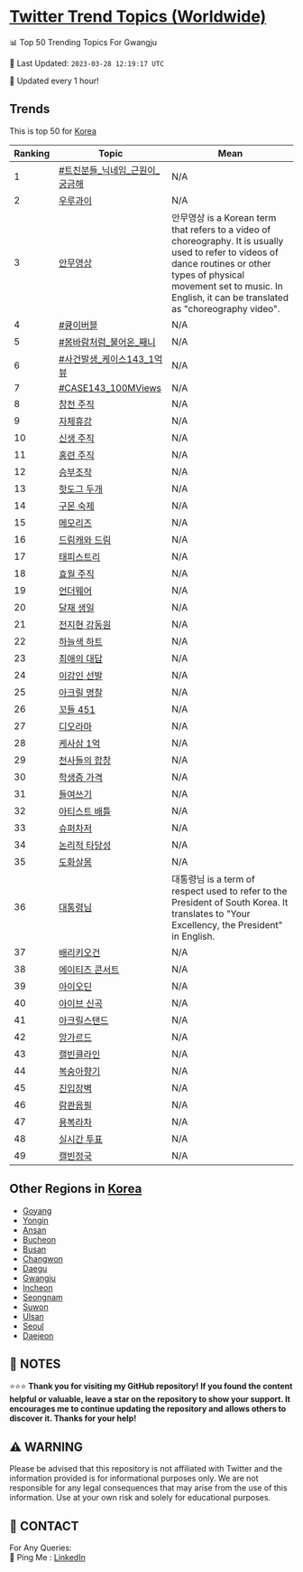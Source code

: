 [Twitter Trend Topics (Worldwide)](https://github.com/ErcinDedeoglu/Twitter-Trend-Topics)
==========


📊 Top 50 Trending Topics For Gwangju

📆 Last Updated: `2023-03-28 12:19:17 UTC`

🔧 Updated every 1 hour!


## Trends

This is top 50 for [Korea](</Korea>)

| Ranking | Topic | Mean |
| ------- | ------------ | ------------ |
| 1 | [#트친분들_닉네임_근원이_궁금해](http://twitter.com/search?q=%23%ed%8a%b8%ec%b9%9c%eb%b6%84%eb%93%a4_%eb%8b%89%eb%84%a4%ec%9e%84_%ea%b7%bc%ec%9b%90%ec%9d%b4_%ea%b6%81%ea%b8%88%ed%95%b4) | N/A |
| 2 | [우루과이](http://twitter.com/search?q=%ec%9a%b0%eb%a3%a8%ea%b3%bc%ec%9d%b4) | N/A |
| 3 | [안무영상](http://twitter.com/search?q=%ec%95%88%eb%ac%b4%ec%98%81%ec%83%81) | 안무영상 is a Korean term that refers to a video of choreography. It is usually used to refer to videos of dance routines or other types of physical movement set to music. In English, it can be translated as "choreography video". |
| 4 | [#큥이버블](http://twitter.com/search?q=%23%ed%81%a5%ec%9d%b4%eb%b2%84%eb%b8%94) | N/A |
| 5 | [#봄바람처럼_불어온_째니](http://twitter.com/search?q=%23%eb%b4%84%eb%b0%94%eb%9e%8c%ec%b2%98%eb%9f%bc_%eb%b6%88%ec%96%b4%ec%98%a8_%ec%a7%b8%eb%8b%88) | N/A |
| 6 | [#사건발생_케이스143_1억뷰](http://twitter.com/search?q=%23%ec%82%ac%ea%b1%b4%eb%b0%9c%ec%83%9d_%ec%bc%80%ec%9d%b4%ec%8a%a4143_1%ec%96%b5%eb%b7%b0) | N/A |
| 7 | [#CASE143_100MViews](http://twitter.com/search?q=%23CASE143_100MViews) | N/A |
| 8 | [창천 주직](http://twitter.com/search?q=%ec%b0%bd%ec%b2%9c+%ec%a3%bc%ec%a7%81) | N/A |
| 9 | [자체휴강](http://twitter.com/search?q=%ec%9e%90%ec%b2%b4%ed%9c%b4%ea%b0%95) | N/A |
| 10 | [신생 주직](http://twitter.com/search?q=%ec%8b%a0%ec%83%9d+%ec%a3%bc%ec%a7%81) | N/A |
| 11 | [홍련 주직](http://twitter.com/search?q=%ed%99%8d%eb%a0%a8+%ec%a3%bc%ec%a7%81) | N/A |
| 12 | [승부조작](http://twitter.com/search?q=%ec%8a%b9%eb%b6%80%ec%a1%b0%ec%9e%91) | N/A |
| 13 | [핫도그 두개](http://twitter.com/search?q=%ed%95%ab%eb%8f%84%ea%b7%b8+%eb%91%90%ea%b0%9c) | N/A |
| 14 | [구몬 숙제](http://twitter.com/search?q=%ea%b5%ac%eb%aa%ac+%ec%88%99%ec%a0%9c) | N/A |
| 15 | [메모리즈](http://twitter.com/search?q=%eb%a9%94%eb%aa%a8%eb%a6%ac%ec%a6%88) | N/A |
| 16 | [드림캐와 드림](http://twitter.com/search?q=%eb%93%9c%eb%a6%bc%ec%ba%90%ec%99%80+%eb%93%9c%eb%a6%bc) | N/A |
| 17 | [태피스트리](http://twitter.com/search?q=%ed%83%9c%ed%94%bc%ec%8a%a4%ed%8a%b8%eb%a6%ac) | N/A |
| 18 | [효월 주직](http://twitter.com/search?q=%ed%9a%a8%ec%9b%94+%ec%a3%bc%ec%a7%81) | N/A |
| 19 | [언더웨어](http://twitter.com/search?q=%ec%96%b8%eb%8d%94%ec%9b%a8%ec%96%b4) | N/A |
| 20 | [달재 생일](http://twitter.com/search?q=%eb%8b%ac%ec%9e%ac+%ec%83%9d%ec%9d%bc) | N/A |
| 21 | [전지현 강동원](http://twitter.com/search?q=%ec%a0%84%ec%a7%80%ed%98%84+%ea%b0%95%eb%8f%99%ec%9b%90) | N/A |
| 22 | [하늘색 하트](http://twitter.com/search?q=%ed%95%98%eb%8a%98%ec%83%89+%ed%95%98%ed%8a%b8) | N/A |
| 23 | [최애의 대답](http://twitter.com/search?q=%ec%b5%9c%ec%95%a0%ec%9d%98+%eb%8c%80%eb%8b%b5) | N/A |
| 24 | [이강인 선발](http://twitter.com/search?q=%ec%9d%b4%ea%b0%95%ec%9d%b8+%ec%84%a0%eb%b0%9c) | N/A |
| 25 | [아크릴 명찰](http://twitter.com/search?q=%ec%95%84%ed%81%ac%eb%a6%b4+%eb%aa%85%ec%b0%b0) | N/A |
| 26 | [꼬들 451](http://twitter.com/search?q=%ea%bc%ac%eb%93%a4+451) | N/A |
| 27 | [디오라마](http://twitter.com/search?q=%eb%94%94%ec%98%a4%eb%9d%bc%eb%a7%88) | N/A |
| 28 | [케사삼 1억](http://twitter.com/search?q=%ec%bc%80%ec%82%ac%ec%82%bc+1%ec%96%b5) | N/A |
| 29 | [천사들의 합창](http://twitter.com/search?q=%ec%b2%9c%ec%82%ac%eb%93%a4%ec%9d%98+%ed%95%a9%ec%b0%bd) | N/A |
| 30 | [학생증 가격](http://twitter.com/search?q=%ed%95%99%ec%83%9d%ec%a6%9d+%ea%b0%80%ea%b2%a9) | N/A |
| 31 | [들여쓰기](http://twitter.com/search?q=%eb%93%a4%ec%97%ac%ec%93%b0%ea%b8%b0) | N/A |
| 32 | [아티스트 배틀](http://twitter.com/search?q=%ec%95%84%ed%8b%b0%ec%8a%a4%ed%8a%b8+%eb%b0%b0%ed%8b%80) | N/A |
| 33 | [슈퍼차저](http://twitter.com/search?q=%ec%8a%88%ed%8d%bc%ec%b0%a8%ec%a0%80) | N/A |
| 34 | [논리적 타당성](http://twitter.com/search?q=%eb%85%bc%eb%a6%ac%ec%a0%81+%ed%83%80%eb%8b%b9%ec%84%b1) | N/A |
| 35 | [도화살몸](http://twitter.com/search?q=%eb%8f%84%ed%99%94%ec%82%b4%eb%aa%b8) | N/A |
| 36 | [대통령님](http://twitter.com/search?q=%eb%8c%80%ed%86%b5%eb%a0%b9%eb%8b%98) | 대통령님 is a term of respect used to refer to the President of South Korea. It translates to "Your Excellency, the President" in English. |
| 37 | [배리키오건](http://twitter.com/search?q=%eb%b0%b0%eb%a6%ac%ed%82%a4%ec%98%a4%ea%b1%b4) | N/A |
| 38 | [에이티즈 콘서트](http://twitter.com/search?q=%ec%97%90%ec%9d%b4%ed%8b%b0%ec%a6%88+%ec%bd%98%ec%84%9c%ed%8a%b8) | N/A |
| 39 | [아이오딘](http://twitter.com/search?q=%ec%95%84%ec%9d%b4%ec%98%a4%eb%94%98) | N/A |
| 40 | [아이브 신곡](http://twitter.com/search?q=%ec%95%84%ec%9d%b4%eb%b8%8c+%ec%8b%a0%ea%b3%a1) | N/A |
| 41 | [아크릴스탠드](http://twitter.com/search?q=%ec%95%84%ed%81%ac%eb%a6%b4%ec%8a%a4%ed%83%a0%eb%93%9c) | N/A |
| 42 | [앙가르드](http://twitter.com/search?q=%ec%95%99%ea%b0%80%eb%a5%b4%eb%93%9c) | N/A |
| 43 | [캘빈클라인](http://twitter.com/search?q=%ec%ba%98%eb%b9%88%ed%81%b4%eb%9d%bc%ec%9d%b8) | N/A |
| 44 | [복숭아향기](http://twitter.com/search?q=%eb%b3%b5%ec%88%ad%ec%95%84%ed%96%a5%ea%b8%b0) | N/A |
| 45 | [진입장벽](http://twitter.com/search?q=%ec%a7%84%ec%9e%85%ec%9e%a5%eb%b2%bd) | N/A |
| 46 | [람콴윱필](http://twitter.com/search?q=%eb%9e%8c%ec%bd%b4%ec%9c%b1%ed%95%84) | N/A |
| 47 | [용복라차](http://twitter.com/search?q=%ec%9a%a9%eb%b3%b5%eb%9d%bc%ec%b0%a8) | N/A |
| 48 | [실시간 투표](http://twitter.com/search?q=%ec%8b%a4%ec%8b%9c%ea%b0%84+%ed%88%ac%ed%91%9c) | N/A |
| 49 | [캘빈정국](http://twitter.com/search?q=%ec%ba%98%eb%b9%88%ec%a0%95%ea%b5%ad) | N/A |



## Other Regions in [Korea](</Korea>)

* [Goyang](</Korea/Goyang.md>)
* [Yongin](</Korea/Yongin.md>)
* [Ansan](</Korea/Ansan.md>)
* [Bucheon](</Korea/Bucheon.md>)
* [Busan](</Korea/Busan.md>)
* [Changwon](</Korea/Changwon.md>)
* [Daegu](</Korea/Daegu.md>)
* [Gwangju](</Korea/Gwangju.md>)
* [Incheon](</Korea/Incheon.md>)
* [Seongnam](</Korea/Seongnam.md>)
* [Suwon](</Korea/Suwon.md>)
* [Ulsan](</Korea/Ulsan.md>)
* [Seoul](</Korea/Seoul.md>)
* [Daejeon](</Korea/Daejeon.md>)



## 📝 NOTES

⭐⭐⭐ **Thank you for visiting my GitHub repository! If you found the content helpful or valuable, leave a star on the repository to show your support. It encourages me to continue updating the repository and allows others to discover it. Thanks for your help!**


## ⚠️ WARNING

Please be advised that this repository is not affiliated with Twitter and the information provided is for informational purposes only. We are not responsible for any legal consequences that may arise from the use of this information. Use at your own risk and solely for educational purposes.


## 📨 CONTACT

 For Any Queries:  
            🏓 Ping Me : [LinkedIn](https://www.linkedin.com/in/ercindedeoglu/)

